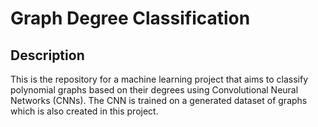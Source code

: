 # Graph Degree Classification

## Description
This is the repository for a machine learning project that aims to classify polynomial graphs based on their degrees using Convolutional Neural Networks (CNNs). The CNN is trained on a generated dataset of graphs which is also created in this project.
